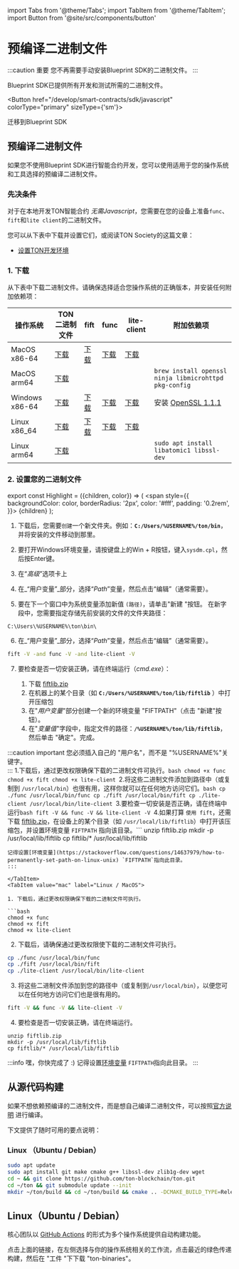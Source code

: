 import Tabs from '@theme/Tabs';
import TabItem from '@theme/TabItem';
import Button from '@site/src/components/button'

# 预编译二进制文件

:::caution 重要
您不再需要手动安装Blueprint SDK的二进制文件。
:::

Blueprint SDK已提供所有开发和测试所需的二进制文件。

<Button href="/develop/smart-contracts/sdk/javascript"
colorType="primary" sizeType={'sm'}>

迁移到Blueprint SDK

</Button>

## 预编译二进制文件

如果您不使用Blueprint SDK进行智能合约开发，您可以使用适用于您的操作系统和工具选择的预编译二进制文件。

### 先决条件

对于在本地开发TON智能合约 *无需Javascript*，您需要在您的设备上准备`func`、`fift`和`lite client`的二进制文件。

您可以从下表中下载并设置它们，或阅读TON Society的这篇文章：

- [设置TON开发环境](https://blog.ton.org/setting-up-a-ton-development-environment)

### 1. 下载

从下表中下载二进制文件。请确保选择适合您操作系统的正确版本，并安装任何附加依赖项：

| 操作系统                               | TON二进制文件                                                                                  | fift                                                                                   | func                                                                                   | lite-client                                                                                   | 附加依赖项                                                                                                   |
| ---------------------------------- | ----------------------------------------------------------------------------------------- | -------------------------------------------------------------------------------------- | -------------------------------------------------------------------------------------- | --------------------------------------------------------------------------------------------- | ------------------------------------------------------------------------------------------------------- |
| MacOS x86-64                       | [下载](https://github.com/ton-blockchain/ton/releases/latest/download/ton-mac-x86-64.zip)   | [下载](https://github.com/ton-blockchain/ton/releases/latest/download/fift-mac-x86-64)   | [下载](https://github.com/ton-blockchain/ton/releases/latest/download/func-mac-x86-64)   | [下载](https://github.com/ton-blockchain/ton/releases/latest/download/lite-client-mac-x86-64)   |                                                                                                         |
| MacOS arm64                        | [下载](https://github.com/ton-blockchain/ton/releases/latest/download/ton-mac-arm64.zip)    |                                                                                        |                                                                                        |                                                                                               | `brew install openssl ninja libmicrohttpd pkg-config`                                                   |
| Windows x86-64                     | [下载](https://github.com/ton-blockchain/ton/releases/latest/download/ton-win-x86-64.zip)   | [下载](https://github.com/ton-blockchain/ton/releases/latest/download/fift.exe)          | [下载](https://github.com/ton-blockchain/ton/releases/latest/download/func.exe)          | [下载](https://github.com/ton-blockchain/ton/releases/latest/download/lite-client.exe)          | 安装 [OpenSSL 1.1.1](/ton-binaries/windows/Win64OpenSSL_Light-1_1_1q.msi) |
| Linux  x86_64 | [下载](https://github.com/ton-blockchain/ton/releases/latest/download/ton-linux-x86_64.zip) | [下载](https://github.com/ton-blockchain/ton/releases/latest/download/fift-linux-x86_64) | [下载](https://github.com/ton-blockchain/ton/releases/latest/download/func-linux-x86_64) | [下载](https://github.com/ton-blockchain/ton/releases/latest/download/lite-client-linux-x86_64) |                                                                                                         |
| Linux  arm64                       | [下载](https://github.com/ton-blockchain/ton/releases/latest/download/ton-linux-arm64.zip)  |                                                                                        |                                                                                        |                                                                                               | `sudo apt install libatomic1 libssl-dev`                                                                |

### 2. 设置您的二进制文件

export const Highlight = ({children, color}) => (
<span
style={{
backgroundColor: color,
borderRadius: '2px',
color: '#fff',
padding: '0.2rem',
}}>
{children} </span>
);

<Tabs groupId="operating-systems">
  <TabItem value="win" label="Windows">

1. 下载后，您需要`创建`一个新文件夹。例如：**`C:/Users/%USERNAME%/ton/bin`**，并将安装的文件移动到那里。

2. 要打开Windows环境变量，请按键盘上的<Highlight color="#1877F2">Win + R</Highlight>按钮，键入`sysdm.cpl`，然后按Enter键。

3. 在“*高级*”选项卡上

4. 在_“用户变量”_部分，选择“*Path*”变量，然后点击<Highlight color="#1877F2">“编辑”</Highlight>（通常需要）。

5. 要在下一个窗口中为系统变量添加新值 `(路径)`，请单击<Highlight color="#1877F2">"新建 "</Highlight>按钮。
   在新字段中，您需要指定存储先前安装的文件的文件夹路径：

```
C:\Users\%USERNAME%\ton\bin\
```

6. 在_“用户变量”_部分，选择“*Path*”变量，然后点击<Highlight color="#1877F2">“编辑”</Highlight>（通常需要）。

```bash
fift -V -and func -V -and lite-client -V
```

7. 要检查是否一切安装正确，请在终端运行（*cmd.exe*）：

   1. 下载 [fiftlib.zip](/ton-binaries/windows/fiftlib.zip)
   2. 在机器上的某个目录（如 **`C:/Users/%USERNAME%/ton/lib/fiftlib`** ）中打开压缩包
   3. 在"*用户变量*"部分创建一个新的环境变量 "FIFTPATH"（点击 "<Highlight color="#1877F2">新建</Highlight>"按钮）。
   4. 在"*变量值*"字段中，指定文件的路径：**`/%USERNAME%/ton/lib/fiftlib`**，然后单击 "<Highlight color="#1877F2">确定</Highlight>"。完成。

:::caution important
您必须插入自己的 "用户名"，而不是 "%USERNAME%"关键字。\
:::</TabItem>
<TabItem value="mac" label="Linux / MacOS">1.下载后，通过更改权限确保下载的二进制文件可执行。```bash
chmod +x func
chmod +x fift
chmod +x lite-client
```2.将这些二进制文件添加到路径中（或复制到 `/usr/local/bin`）也很有用，这样你就可以在任何地方访问它们。```bash
cp ./func /usr/local/bin/func
cp ./fift /usr/local/bin/fift
cp ./lite-client /usr/local/bin/lite-client
```3.要检查一切安装是否正确，请在终端中运行```bash
fift -V && func -V && lite-client -V
```4.如果打算 `使用 fift`，还需下载 [fiftlib.zip](/ton-binaries/windows/fiftlib.zip)，在设备上的某个目录（如 `/usr/local/lib/fiftlib`）中打开该压缩包，并设置环境变量 `FIFTPATH` 指向该目录。```
unzip fiftlib.zip
mkdir -p /usr/local/lib/fiftlib
cp fiftlib/* /usr/local/lib/fiftlib
```:::info 嘿，你差不多完成了:)
记得设置[环境变量](https://stackoverflow.com/questions/14637979/how-to-permanently-set-path-on-linux-unix) `FIFTPATH`指向此目录。
:::

</TabItem>
<TabItem value="mac" label="Linux / MacOS">

1. 下载后，通过更改权限确保下载的二进制文件可执行。

```bash
chmod +x func
chmod +x fift
chmod +x lite-client
```

2. 下载后，请确保通过更改权限使下载的二进制文件可执行。

```bash
cp ./func /usr/local/bin/func
cp ./fift /usr/local/bin/fift
cp ./lite-client /usr/local/bin/lite-client
```

3. 将这些二进制文件添加到您的路径中（或复制到`/usr/local/bin`），以便您可以在任何地方访问它们也是很有用的。

```bash
fift -V && func -V && lite-client -V
```

4. 要检查是否一切安装正确，请在终端运行。

```
unzip fiftlib.zip
mkdir -p /usr/local/lib/fiftlib
cp fiftlib/* /usr/local/lib/fiftlib
```

:::info 嘿，你快完成了 :)
记得设置[环境变量](https://stackoverflow.com/questions/14637979/how-to-permanently-set-path-on-linux-unix) `FIFTPATH`指向此目录。
:::

  </TabItem>
</Tabs>

## 从源代码构建

如果不想依赖预编译的二进制文件，而是想自己编译二进制文件，可以按照[官方说明](/v3/guidelines/smart-contracts/howto/compile/compilation-instructions) 进行编译。

下文提供了随时可用的要点说明：

### Linux （Ubuntu / Debian）

```bash
sudo apt update
sudo apt install git make cmake g++ libssl-dev zlib1g-dev wget
cd ~ && git clone https://github.com/ton-blockchain/ton.git
cd ~/ton && git submodule update --init
mkdir ~/ton/build && cd ~/ton/build && cmake .. -DCMAKE_BUILD_TYPE=Release && make -j 4
```

## Linux（Ubuntu / Debian）

核心团队以 [GitHub Actions](https://github.com/ton-blockchain/ton/releases/latest) 的形式为多个操作系统提供自动构建功能。

点击上面的链接，在左侧选择与你的操作系统相关的工作流，点击最近的绿色传递构建，然后在 "工件 "下下载 "ton-binaries"。
